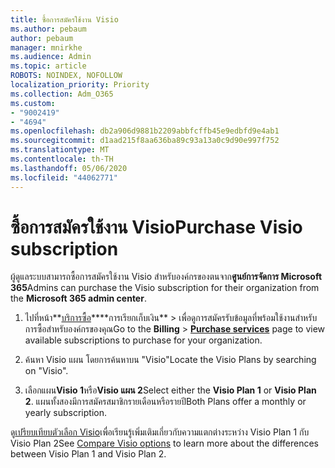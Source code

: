 ```yaml
---
title: ซื้อการสมัครใช้งาน Visio
ms.author: pebaum
author: pebaum
manager: mnirkhe
ms.audience: Admin
ms.topic: article
ROBOTS: NOINDEX, NOFOLLOW
localization_priority: Priority
ms.collection: Adm_O365
ms.custom:
- "9002419"
- "4694"
ms.openlocfilehash: db2a906d9881b2209abbfcffb45e9edbfd9e4ab1
ms.sourcegitcommit: d1aad215f8aa636ba89c93a13a0c9d90e997f752
ms.translationtype: MT
ms.contentlocale: th-TH
ms.lasthandoff: 05/06/2020
ms.locfileid: "44062771"
---
```

# <a name="purchase-visio-subscription"></a><span data-ttu-id="345b7-102">ซื้อการสมัครใช้งาน Visio</span><span class="sxs-lookup"><span data-stu-id="345b7-102">Purchase Visio subscription</span></span>

<span data-ttu-id="345b7-103">ผู้ดูแลระบบสามารถซื้อการสมัครใช้งาน Visio สําหรับองค์กรของตนจาก**ศูนย์การจัดการ Microsoft 365**</span><span class="sxs-lookup"><span data-stu-id="345b7-103">Admins can purchase the Visio subscription for their organization from the **Microsoft 365 admin center**.</span></span>

1. <span data-ttu-id="345b7-104">ไปที่หน้า**[บริการซื้อ](https://go.microsoft.com/fwlink/p/?linkid=868433)\*\*\*\*การเรียกเก็บเงิน** > เพื่อดูการสมัครรับข้อมูลที่พร้อมใช้งานสําหรับการซื้อสําหรับองค์กรของคุณ</span><span class="sxs-lookup"><span data-stu-id="345b7-104">Go to the **Billing** > **[Purchase services](https://go.microsoft.com/fwlink/p/?linkid=868433)** page to view available subscriptions to purchase for your organization.</span></span>

2. <span data-ttu-id="345b7-105">ค้นหา Visio แผน โดยการค้นหาบน "Visio"</span><span class="sxs-lookup"><span data-stu-id="345b7-105">Locate the Visio Plans by searching on "Visio".</span></span>

3. <span data-ttu-id="345b7-106">เลือกแผน**Visio 1**หรือ**Visio แผน 2**</span><span class="sxs-lookup"><span data-stu-id="345b7-106">Select either the **Visio Plan 1** or **Visio Plan 2**.</span></span> <span data-ttu-id="345b7-107">แผนทั้งสองมีการสมัครสมาชิกรายเดือนหรือรายปี</span><span class="sxs-lookup"><span data-stu-id="345b7-107">Both Plans offer a monthly or yearly subscription.</span></span>

<span data-ttu-id="345b7-108">ดู[เปรียบเทียบตัวเลือก Visio](https://products.office.com/Visio/microsoft-visio-plans-and-pricing-compare-visio-options)เพื่อเรียนรู้เพิ่มเติมเกี่ยวกับความแตกต่างระหว่าง Visio Plan 1 กับ Visio Plan 2</span><span class="sxs-lookup"><span data-stu-id="345b7-108">See [Compare Visio options](https://products.office.com/Visio/microsoft-visio-plans-and-pricing-compare-visio-options) to learn more about the differences between Visio Plan 1 and Visio Plan 2.</span></span>
